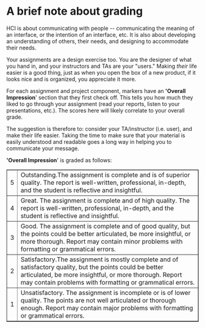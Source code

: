 

# A brief note about grading

HCI is about communicating with people -- communicating the meaning of an interface, or the intention of an interface, etc. It is also about developing an understanding of others, their needs, and designing to accommodate their needs.

Your assignments are a design exercise too. You are the designer of what you hand in, and your instructors and TAs are your "users." Making _their_ life easier is a good thing, just as when you open the box of a new product, if it looks nice and is organized, you appreciate it more.

For each assignment and project component, markers have an **'Overall Impression**' section that they first check off. This tells you how much they liked to go through your assignment (read your reports, listen to your presentations, etc.). The scores here will likely correlate to your overall grade.

The suggestion is therefore to: consider your TA/instructor (i.e. user), and make their life easier. Taking the time to make sure that your material is easily understood and readable goes a long way in helping you to communicate your message.

**'Overall Impression**' is graded as follows:

<table border="1"><tr><td>5</td><td>Outstanding.The assignment is complete and is of superior quality. The report is well-written, professional, in-depth, and the student is reflective and insightful.</td></tr>
<tr><td>4</td><td>Great. The assignment is complete and of high quality.  The report is well-written, professional, in-depth, and the student is reflective and insightful.</td></tr>
<tr><td>3</td><td>Good. The assignment is complete and of good quality, but the points could be better articulated, be more insightful, or more thorough. Report may contain minor problems with formatting or grammatical errors.</td></tr>
<tr><td>2</td><td>Satisfactory.The assignment is mostly complete and of satisfactory quality, but the points could be better articulated, be more insightful, or more thorough. Report may contain problems with formatting or grammatical errors.</td></tr>
<tr><td>1</td><td>Unsatisfactory. The assignment is incomplete or is of lower quality. The points are not well articulated or thorough  enough. Report may contain major problems with formatting or grammatical errors.</td></tr>
</table>
